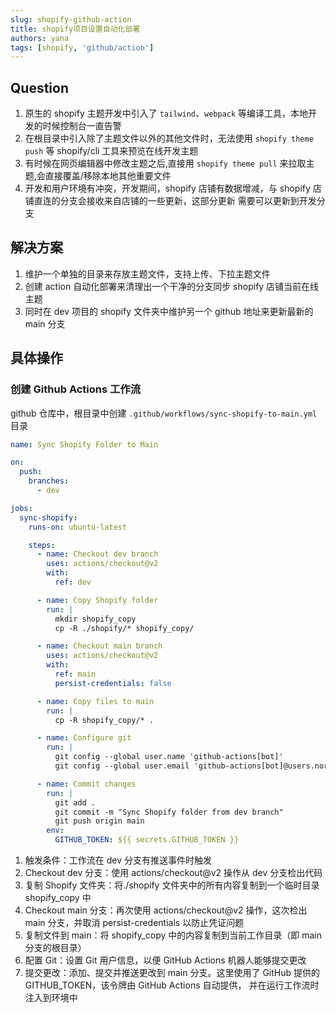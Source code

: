 ```yaml
---
slug: shopify-github-action
title: shopify项目设置自动化部署
authors: yana
tags: [shopify, 'github/action']
---
```


## Question

1. 原生的 shopify 主题开发中引入了 `tailwind`、`webpack` 等编译工具，本地开发的时候控制台一直告警
2. 在根目录中引入除了主题文件以外的其他文件时，无法使用 `shopify theme push` 等 shopify/cli 工具来预览在线开发主题
3. 有时候在网页编辑器中修改主题之后,直接用 `shopify theme pull` 来拉取主题,会直接覆盖/移除本地其他重要文件
4. 开发和用户环境有冲突，开发期间，shopify 店铺有数据增减，与 shopify 店铺直连的分支会接收来自店铺的一些更新，这部分更新
   需要可以更新到开发分支

## 解决方案

1. 维护一个单独的目录来存放主题文件，支持上传、下拉主题文件
2. 创建 action 自动化部署来清理出一个干净的分支同步 shopify 店铺当前在线主题
3. 同时在 dev 项目的 shopify 文件夹中维护另一个 github 地址来更新最新的 main 分支

## 具体操作

### 创建 Github Actions 工作流

github 仓库中，根目录中创建 `.github/workflows/sync-shopify-to-main.yml` 目录

```yaml
name: Sync Shopify Folder to Main

on:
  push:
    branches:
      - dev

jobs:
  sync-shopify:
    runs-on: ubuntu-latest

    steps:
      - name: Checkout dev branch
        uses: actions/checkout@v2
        with:
          ref: dev

      - name: Copy Shopify folder
        run: |
          mkdir shopify_copy
          cp -R ./shopify/* shopify_copy/

      - name: Checkout main branch
        uses: actions/checkout@v2
        with:
          ref: main
          persist-credentials: false

      - name: Copy files to main
        run: |
          cp -R shopify_copy/* .

      - name: Configure git
        run: |
          git config --global user.name 'github-actions[bot]'
          git config --global user.email 'github-actions[bot]@users.noreply.github.com'

      - name: Commit changes
        run: |
          git add .
          git commit -m "Sync Shopify folder from dev branch"
          git push origin main
        env:
          GITHUB_TOKEN: ${{ secrets.GITHUB_TOKEN }}
```

1. 触发条件：工作流在 dev 分支有推送事件时触发
2. Checkout dev 分支：使用 actions/checkout@v2 操作从 dev 分支检出代码
3. 复制 Shopify 文件夹：将./shopify 文件夹中的所有内容复制到一个临时目录 shopify_copy 中
4. Checkout main 分支：再次使用 actions/checkout@v2 操作，这次检出 main 分支，并取消 persist-credentials 以防止凭证问题
5. 复制文件到 main：将 shopify_copy 中的内容复制到当前工作目录（即 main 分支的根目录）
6. 配置 Git：设置 Git 用户信息，以便 GitHub Actions 机器人能够提交更改
7. 提交更改：添加、提交并推送更改到 main 分支。这里使用了 GitHub 提供的 GITHUB_TOKEN，该令牌由 GitHub Actions 自动提供，
   并在运行工作流时注入到环境中
